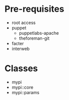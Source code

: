 # Pre-requisites

* root access
* puppet
  * puppetlabs-apache
  * theforeman-git
* facter
* interweb

# Classes

* mypi
* mypi::core
* mypi::params
